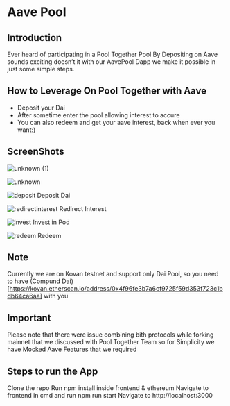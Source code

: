 # Aave Pool

## Introduction
Ever heard of participating in a Pool Together Pool By Depositing on Aave sounds exciting doesn’t it with our AavePool Dapp we make it possible in just some simple steps.

## How to Leverage On Pool Together with Aave
- Deposit your Dai
- After sometime enter the pool allowing interest to accure
- You can also redeem and get your aave interest, back when ever you want:)

## ScreenShots
![unknown (1)](https://user-images.githubusercontent.com/26670962/83074349-9e033800-a08f-11ea-8d1b-5a002a2c8a47.png)

![unknown](https://user-images.githubusercontent.com/26670962/83074378-ac515400-a08f-11ea-8c25-08452e4c5aa0.png)

![deposit](https://user-images.githubusercontent.com/26670962/83098108-5ac4bb80-a0c7-11ea-918b-7be030e87c41.png)
Deposit Dai

![redirectinterest](https://user-images.githubusercontent.com/26670962/83098176-80ea5b80-a0c7-11ea-8ca7-2ee5467d316e.png)
Redirect Interest

![invest](https://user-images.githubusercontent.com/26670962/83098242-ad9e7300-a0c7-11ea-89cc-d946dea8f713.png)
Invest in Pod

![redeem](https://user-images.githubusercontent.com/26670962/83098273-c73fba80-a0c7-11ea-9e55-dacec6804492.png)
Redeem



## Note 
Currently we are on Kovan testnet and support only Dai Pool, so you need to have (Compund Dai)[https://kovan.etherscan.io/address/0x4f96fe3b7a6cf9725f59d353f723c1bdb64ca6aa] with you

## Important
Please note that there were issue combining bith protocols while forking mainnet that we discussed with Pool Together Team so for Simplicity we have Mocked Aave Features that we required

## Steps to run the App
Clone the repo
Run npm install inside frontend & ethereum
Navigate to frontend in cmd and run npm run start
Navigate to http://localhost:3000

 

